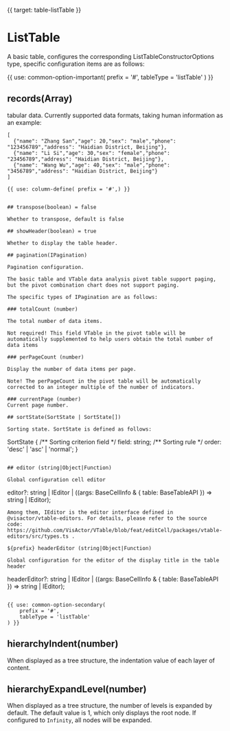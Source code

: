 {{ target: table-listTable }}

# ListTable

A basic table, configures the corresponding ListTableConstructorOptions type, specific configuration items are as follows:

{{ use: common-option-important(
    prefix = '#',
    tableType = 'listTable'
) }}

## records(Array)

tabular data.
Currently supported data formats, taking human information as an example:

```
[
  {"name": "Zhang San","age": 20,"sex": "male","phone": "123456789","address": "Haidian District, Beijing"},
  {"name": "Li Si","age": 30,"sex": "female","phone": "23456789","address": "Haidian District, Beijing"},
  {"name": "Wang Wu","age": 40,"sex": "male","phone": "3456789","address": "Haidian District, Beijing"}
]

{{ use: column-define( prefix = '#',) }}


## transpose(boolean) = false

Whether to transpose, default is false

## showHeader(boolean) = true

Whether to display the table header.

## pagination(IPagination)

Pagination configuration.

The basic table and VTable data analysis pivot table support paging, but the pivot combination chart does not support paging.

The specific types of IPagination are as follows:

### totalCount (number)

The total number of data items.

Not required! This field VTable in the pivot table will be automatically supplemented to help users obtain the total number of data items

### perPageCount (number)

Display the number of data items per page.

Note! The perPageCount in the pivot table will be automatically corrected to an integer multiple of the number of indicators.

### currentPage (number)
Current page number.

## sortState(SortState | SortState[])

Sorting state. SortState is defined as follows:

```

SortState {
/** Sorting criterion field \*/
field: string;
/** Sorting rule \*/
order: 'desc' | 'asc' | 'normal';
}

```

## editor (string|Object|Function)

Global configuration cell editor
```
editor?: string | IEditor | ((args: BaseCellInfo & { table: BaseTableAPI }) => string | IEditor);
```
Among them, IEditor is the editor interface defined in @visactor/vtable-editors. For details, please refer to the source code: https://github.com/VisActor/VTable/blob/feat/editCell/packages/vtable-editors/src/types.ts .

${prefix} headerEditor (string|Object|Function)

Global configuration for the editor of the display title in the table header
```
headerEditor?: string | IEditor | ((args: BaseCellInfo & { table: BaseTableAPI }) => string | IEditor);
```

{{ use: common-option-secondary(
    prefix = '#',
    tableType = 'listTable'
) }}
```

## hierarchyIndent(number)

When displayed as a tree structure, the indentation value of each layer of content.

## hierarchyExpandLevel(number)

When displayed as a tree structure, the number of levels is expanded by default. The default value is 1, which only displays the root node. If configured to `Infinity`, all nodes will be expanded.